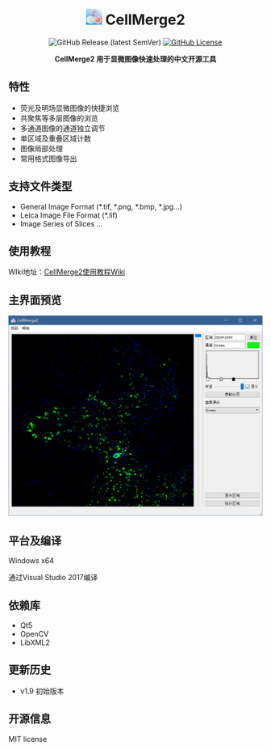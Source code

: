 <div align="center">

<h1 align="center"><img src="https://raw.githubusercontent.com/0CBH0/CellMerge2/main/image/CellMerge2.png"/> CellMerge2</h1>

![GitHub Release (latest SemVer)](https://img.shields.io/github/v/release/0CBH0/CellMerge2?style=flat-square)
[![GitHub License](https://img.shields.io/github/license/0CBH0/CellMerge2?style=flat-square)](https://github.com/0CBH0/CellMerge2/blob/main/LICENSE)

</div>

<div align="center"><b>CellMerge2 用于显微图像快速处理的中文开源工具</b></div>

## 特性
- 荧光及明场显微图像的快捷浏览
- 共聚焦等多层图像的浏览
- 多通道图像的通道独立调节
- 单区域及重叠区域计数
- 图像局部处理
- 常用格式图像导出

## 支持文件类型
- General Image Format (*.tif, *.png, *.bmp, *.jpg...)
- Leica Image File Format (*.lif)
- Image Series of Slices ...

## 使用教程
WIki地址：[CellMerge2使用教程Wiki](https://github.com/0CBH0/CellMerge2/wiki)

## 主界面预览
![Overview of CellMerge2](https://raw.githubusercontent.com/0CBH0/CellMerge2/main/image/main_view.png)

## 平台及编译
Windows x64

通过Visual Studio 2017编译

## 依赖库
- Qt5
- OpenCV
- LibXML2

## 更新历史
- v1.9 初始版本

## 开源信息
MIT license
